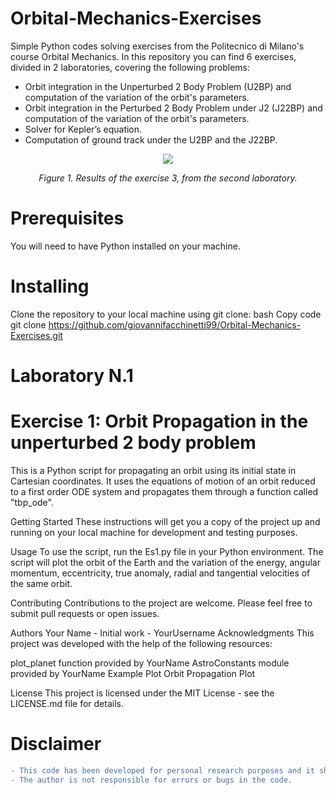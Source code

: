 # Orbital-Mechanics-Exercises

Simple Python codes solving exercises from the Politecnico di Milano's course Orbital Mechanics. In this repository you can find 6 exercises, divided in 2 laboratories, covering the following problems:
- Orbit integration in the Unperturbed 2 Body Problem (U2BP) and computation of the variation of the orbit's parameters. 
- Orbit integration in the Perturbed 2 Body Problem under J2 (J22BP) and computation of the variation of the orbit's parameters. 
- Solver for Kepler’s equation.
- Computation of ground track under the U2BP and the J22BP.

<p align="center">
  <img src="https://github.com/giovannifacchinetti99/Orbital-Mechanics-Exercises/blob/main/Lab2/Es3/Es3.png" />
</p>
<p align="center">
  <em>Figure 1. Results of the exercise 3, from the second laboratory.</em>
</p>

# Prerequisites
You will need to have Python installed on your machine.

# Installing
Clone the repository to your local machine using git clone:
bash
Copy code
git clone https://github.com/giovannifacchinetti99/Orbital-Mechanics-Exercises.git

# Laboratory N.1
# Exercise 1: Orbit Propagation in the unperturbed 2 body problem

This is a Python script for propagating an orbit using its initial state in Cartesian coordinates. It uses the equations of motion of an orbit reduced to a first order ODE system and propagates them through a function called "tbp_ode".

Getting Started
These instructions will get you a copy of the project up and running on your local machine for development and testing purposes.

Usage
To use the script, run the Es1.py file in your Python environment. The script will plot the orbit of the Earth and the variation of the energy, angular momentum, eccentricity, true anomaly, radial and tangential velocities of the same orbit.

Contributing
Contributions to the project are welcome. Please feel free to submit pull requests or open issues.

Authors
Your Name - Initial work - YourUsername
Acknowledgments
This project was developed with the help of the following resources:

plot_planet function provided by YourName
AstroConstants module provided by YourName
Example Plot
Orbit Propagation Plot

License
This project is licensed under the MIT License - see the LICENSE.md file for details.
                              


# Disclaimer
```diff
- This code has been developed for personal research purposes and it should not be used for replacing anything.
- The author is not responsible for errors or bugs in the code. 
```





